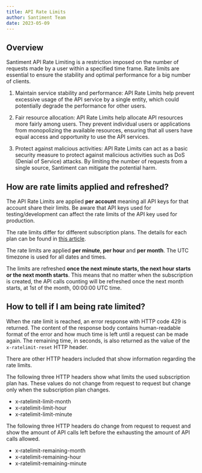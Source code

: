 ```yaml
---
title: API Rate Limits
author: Santiment Team
date: 2023-05-09
---
```


## Overview

Santiment API Rate Limiting is a restriction imposed on the number of requests made by a user within a specified time frame.
Rate limits are essential to ensure the stability and optimal performance for a big number of clients.

1. Maintain service stability and performance: API Rate Limits help prevent excessive usage of the API service by a single entity, which could potentially degrade the performance for other users.

2. Fair resource allocation: API Rate Limits help allocate API resources more fairly among users. They prevent individual users or applications from monopolizing the available resources, ensuring that all users have equal access and opportunity to use the API services.

3. Protect against malicious activities: API Rate Limits can act as a basic security measure to protect against malicious activities such as DoS (Denial of Service) attacks. By limiting the number of requests from a single source, Santiment can mitigate the potential harm.

## How are rate limits applied and refreshed?

The API Rate Limits are applied **per account** meaning all API keys for that account share their limits.
Be aware that API keys used for testing/development can affect the rate limits of the API key used for production.

The rate limits differ for different subscription plans. The details for each plan can be found in [this article](/products-and-plans/access-plans/sanapi/).

The rate limits are applied **per minute**, **per hour** and **per month**. The UTC timezone is used for all dates and times.

The limits are refreshed **once the next minute starts, the next hour starts or the next month starts**.
This means that no matter when the subscription is created, the API calls counting will be refreshed once the next month starts, at 1st of the month, 00:00:00 UTC time.

## How to tell if I am being rate limited?

When the rate limit is reached, an error response with HTTP code 429 is returned. The
content of the response body contains human-readable format of the error and how
much time is left until a request can be made again. The remaining time, in
seconds, is also returned as the value of the `x-ratelimit-reset` HTTP header.

There are other HTTP headers included that show information regarding the rate limits.

The following three HTTP headers show what limits the used subscription plan has. These values do not
change from request to request but change only when the subscription plan changes.

- x-ratelimit-limit-month
- x-ratelimit-limit-hour
- x-ratelimit-limit-minute

The following three HTTP headers do change from request to request and show the amount of API calls left
before the exhausting the amount of API calls allowed.

- x-ratelimit-remaining-month
- x-ratelimit-remaining-hour
- x-ratelimit-remaining-minute